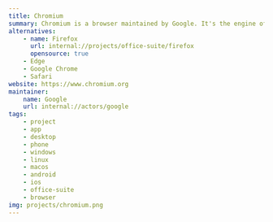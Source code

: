 ```yaml
---
title: Chromium
summary: Chromium is a browser maintained by Google. It's the engine of many browser like Google Chrome, Edge…
alternatives:
    - name: Firefox
      url: internal://projects/office-suite/firefox
      opensource: true
    - Edge
    - Google Chrome
    - Safari
website: https://www.chromium.org
maintainer:
    name: Google
    url: internal://actors/google
tags:
    - project
    - app
    - desktop
    - phone
    - windows
    - linux
    - macos
    - android
    - ios
    - office-suite
    - browser
img: projects/chromium.png
---
```

